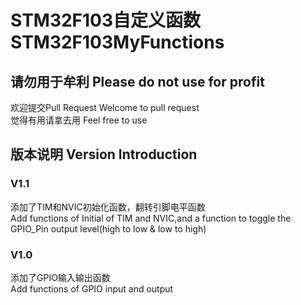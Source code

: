 # STM32F103自定义函数 STM32F103MyFunctions
## 请勿用于牟利 Please do not use for profit
欢迎提交Pull Request    Welcome to pull request<br>
觉得有用请拿去用   Feel free to use<br>

## 版本说明 Version Introduction
### V1.1
添加了TIM和NVIC初始化函数，翻转引脚电平函数<br>
Add functions of Initial of TIM and NVIC,and a function to toggle the GPIO_Pin output level(high to low & low to high)
### V1.0
添加了GPIO输入输出函数<br>
Add functions of GPIO input and output